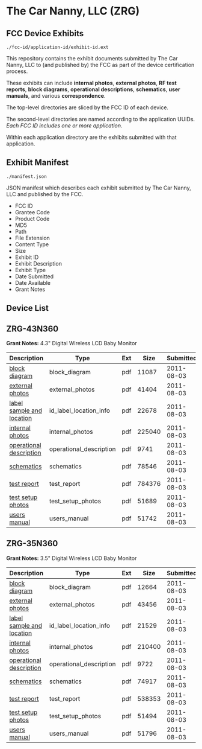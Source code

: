 # The Car Nanny, LLC (ZRG)
## FCC Device Exhibits

```
./fcc-id/application-id/exhibit-id.ext
```

This repository contains the exhibit documents submitted by The Car Nanny, LLC to (and published by) the FCC as part of the device certification process.

These exhibits can include **internal photos**, **external photos**, **RF test reports**, **block diagrams**, **operational descriptions**, **schematics**, **user manuals**, and various **correspondence**.

The top-level directories are sliced by the FCC ID of each device.

The second-level directories are named according to the application UUIDs. *Each FCC ID includes one or more application.*

Within each application directory are the exhibits submitted with that application. 

## Exhibit Manifest

```
./manifest.json
```

JSON manifest which describes each exhibit submitted by The Car Nanny, LLC and published by the FCC.

- FCC ID
- Grantee Code
- Product Code
- MD5
- Path
- File Extension
- Content Type
- Size
- Exhibit ID
- Exhibit Description
- Exhibit Type
- Date Submitted
- Date Available
- Grant Notes

## Device List
## ZRG-43N360
**Grant Notes:** 4.3" Digital Wireless LCD Baby Monitor

| Description | Type | Ext | Size | Submitted | Available |
| ----------- | ---- | --- | ---- | --------- | --------- |
| [block diagram](ZRG-43N360/9390b092bd0065eadd7d7fea52f0f8a8/1516408.pdf) | block_diagram | pdf | 11087 | 2011-08-03 | 2011-08-03 |
| [external photos](ZRG-43N360/9390b092bd0065eadd7d7fea52f0f8a8/1516409.pdf) | external_photos | pdf | 41404 | 2011-08-03 | 2011-08-03 |
| [label sample and location](ZRG-43N360/9390b092bd0065eadd7d7fea52f0f8a8/1516411.pdf) | id_label_location_info | pdf | 22678 | 2011-08-03 | 2011-08-03 |
| [internal photos](ZRG-43N360/9390b092bd0065eadd7d7fea52f0f8a8/1516410.pdf) | internal_photos | pdf | 225040 | 2011-08-03 | 2011-08-03 |
| [operational description](ZRG-43N360/9390b092bd0065eadd7d7fea52f0f8a8/1516412.pdf) | operational_description | pdf | 9741 | 2011-08-03 | 2011-08-03 |
| [schematics](ZRG-43N360/9390b092bd0065eadd7d7fea52f0f8a8/1516413.pdf) | schematics | pdf | 78546 | 2011-08-03 | 2011-08-03 |
| [test report](ZRG-43N360/9390b092bd0065eadd7d7fea52f0f8a8/1516414.pdf) | test_report | pdf | 784376 | 2011-08-03 | 2011-08-03 |
| [test setup photos](ZRG-43N360/9390b092bd0065eadd7d7fea52f0f8a8/1516415.pdf) | test_setup_photos | pdf | 51689 | 2011-08-03 | 2011-08-03 |
| [users manual](ZRG-43N360/9390b092bd0065eadd7d7fea52f0f8a8/1516416.pdf) | users_manual | pdf | 51742 | 2011-08-03 | 2011-08-03 |
## ZRG-35N360
**Grant Notes:** 3.5" Digital Wireless LCD Baby Monitor

| Description | Type | Ext | Size | Submitted | Available |
| ----------- | ---- | --- | ---- | --------- | --------- |
| [block diagram](ZRG-35N360/e81ed55abeb7c6ee47cb303dc465a56d/1516377.pdf) | block_diagram | pdf | 12664 | 2011-08-03 | 2011-08-03 |
| [external photos](ZRG-35N360/e81ed55abeb7c6ee47cb303dc465a56d/1516378.pdf) | external_photos | pdf | 43456 | 2011-08-03 | 2011-08-03 |
| [label sample and location](ZRG-35N360/e81ed55abeb7c6ee47cb303dc465a56d/1516380.pdf) | id_label_location_info | pdf | 21529 | 2011-08-03 | 2011-08-03 |
| [internal photos](ZRG-35N360/e81ed55abeb7c6ee47cb303dc465a56d/1516379.pdf) | internal_photos | pdf | 210400 | 2011-08-03 | 2011-08-03 |
| [operational description](ZRG-35N360/e81ed55abeb7c6ee47cb303dc465a56d/1516381.pdf) | operational_description | pdf | 9722 | 2011-08-03 | 2011-08-03 |
| [schematics](ZRG-35N360/e81ed55abeb7c6ee47cb303dc465a56d/1516382.pdf) | schematics | pdf | 74917 | 2011-08-03 | 2011-08-03 |
| [test report](ZRG-35N360/e81ed55abeb7c6ee47cb303dc465a56d/1516383.pdf) | test_report | pdf | 538353 | 2011-08-03 | 2011-08-03 |
| [test setup photos](ZRG-35N360/e81ed55abeb7c6ee47cb303dc465a56d/1516384.pdf) | test_setup_photos | pdf | 51494 | 2011-08-03 | 2011-08-03 |
| [users manual](ZRG-35N360/e81ed55abeb7c6ee47cb303dc465a56d/1516385.pdf) | users_manual | pdf | 51796 | 2011-08-03 | 2011-08-03 |
